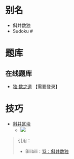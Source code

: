 # 别名

- 斜井数独
- Sudoku #

# 题库

## 在线题库
- [独·数之道](http://www.sudokufans.org.cn/lx/game.index.php?type=x2) 【需要登录】

# 技巧
- [斜井区块](https://www.bilibili.com/read/cv10180872)
  - ![](https://i0.hdslb.com/bfs/article/6be4f8655c7d96a8afb5f1d6fd526490a87a7cea.png@708w_708h_progressive.webp)

> 引用：
> - Bilibili：[13：斜井数独](https://www.bilibili.com/read/cv10180872)